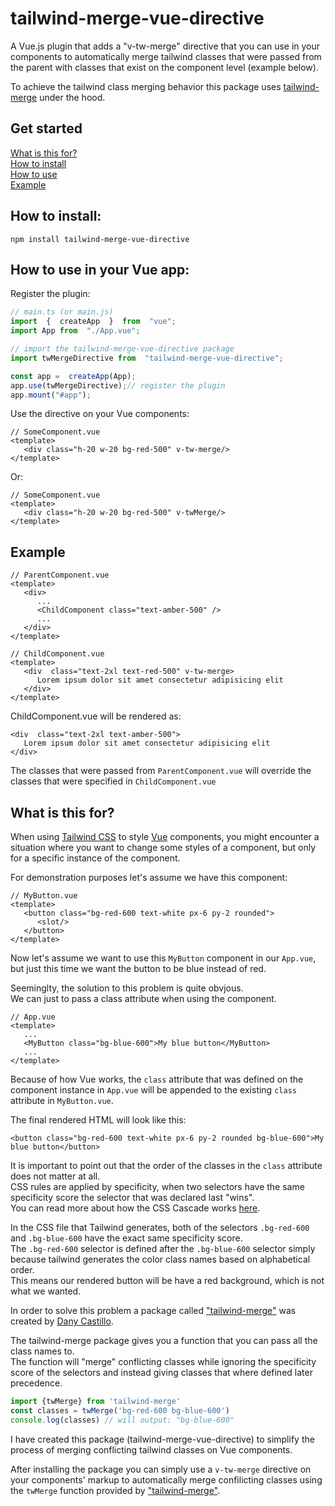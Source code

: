 
# tailwind-merge-vue-directive

A Vue.js plugin that adds a "v-tw-merge" directive that you can use in your components to automatically merge tailwind classes that were passed from the parent with classes that exist on the component level (example below).

To achieve the tailwind class merging behavior this package uses [tailwind-merge](https://www.npmjs.com/package/tailwind-merge) under the hood.

## Get started
[What is this for?](#what-is-this-for)  
[How to install](#how-to-install)  
[How to use](#how-to-use)  
[Example](#example)  


## How to install:
<a name="how-to-install"></a>
```
npm install tailwind-merge-vue-directive
```


## How to use in your Vue app:
<a name="how-to-use"></a>
Register the plugin:
```ts
// main.ts (or main.js)
import  {  createApp  }  from  "vue";
import App from  "./App.vue";

// import the tailwind-merge-vue-directive package
import twMergeDirective from  "tailwind-merge-vue-directive";

const app =  createApp(App);
app.use(twMergeDirective);// register the plugin
app.mount("#app");
```

Use the directive on your Vue components:
```vue
// SomeComponent.vue
<template>
   <div class="h-20 w-20 bg-red-500" v-tw-merge/>
</template>
```
Or:
```vue
// SomeComponent.vue
<template>
   <div class="h-20 w-20 bg-red-500" v-twMerge/>
</template>
```


## Example
<a name="example"></a>
```vue
// ParentComponent.vue
<template>
   <div>
      ...
      <ChildComponent class="text-amber-500" />
      ...
   </div>
</template>
```
```vue
// ChildComponent.vue
<template>
   <div  class="text-2xl text-red-500" v-tw-merge>
      Lorem ipsum dolor sit amet consectetur adipisicing elit
   </div>
</template>
```
ChildComponent.vue will be rendered as:
```vue
<div  class="text-2xl text-amber-500">
   Lorem ipsum dolor sit amet consectetur adipisicing elit
</div>
```

The classes that were passed from `ParentComponent.vue` will override the classes that were specified in `ChildComponent.vue`


## What is this for?
<a name="what-is-this-for"></a>
When using [Tailwind CSS](https://tailwindcss.com/) to style [Vue](https://vuejs.org/) components, you might encounter a situation where you want to change some styles of a component, but only for a specific instance of the component.

For demonstration purposes let's assume we have this component:
```vue
// MyButton.vue
<template>
   <button class="bg-red-600 text-white px-6 py-2 rounded">
      <slot/>
   </button>
</template>
```

Now let's assume we want to use this `MyButton` component in our `App.vue`, but just this time we want the button to be blue instead of red.

Seeminglty, the solution to this problem is quite obvjous.   
We can just to pass a class attribute when using the component.

```vue
// App.vue
<template>
   ...
   <MyButton class="bg-blue-600">My blue button</MyButton>
   ...
</template>
```

Because of how Vue works, the `class` attribute that was defined on the component instance in `App.vue` will be appended to the existing `class` attribute in `MyButton.vue`.

The final rendered HTML will look like this:
```vue
<button class="bg-red-600 text-white px-6 py-2 rounded bg-blue-600">My blue button</button> 
```

It is important to point out that the order of the classes in the `class` attribute does not matter at all.  
CSS rules are applied by specificity, when two selectors have the same specificity score the selector that was declared last "wins".  
You can read more about how the CSS Cascade works [here](https://developer.mozilla.org/en-US/docs/Web/CSS/Cascade).

In the CSS file that Tailwind generates, both of the selectors `.bg-red-600` and `.bg-blue-600` have the exact same specificity score.  
The `.bg-red-600` selector is defined after the `.bg-blue-600` selector simply because tailwind generates the color class names based on alphabetical order.  
This means our rendered button will be have a red background, which is not what we wanted.

In order to solve this problem a package called ["tailwind-merge"](https://github.com/dcastil/tailwind-merge) was created by [Dany Castillo](https://github.com/dcastil).

The tailwind-merge package gives you a function that you can pass all the class names to.  
The function will "merge" conflicting classes while ignoring the specificity score of the selectors and instead giving classes that where defined later precedence.

```typescript
import {twMerge} from 'tailwind-merge'
const classes = twMerge('bg-red-600 bg-blue-600')
console.log(classes) // will output: "bg-blue-600"
```

I have created this package (tailwind-merge-vue-directive) to simplify the process of merging conflicting tailwind classes on Vue components.

After installing the package you can simply use a `v-tw-merge` directive on your components' markup to automatically merge confilicting classes using the `twMerge` function provided by ["tailwind-merge"](https://www.npmjs.com/package/tailwind-merge).